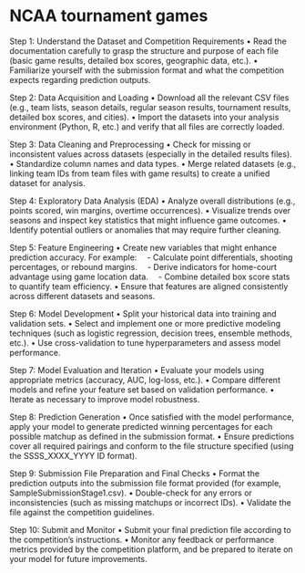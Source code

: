 
# NCAA tournament games


Step 1: Understand the Dataset and Competition Requirements
• Read the documentation carefully to grasp the structure and purpose of each file (basic game results, detailed box scores, geographic data, etc.).
• Familiarize yourself with the submission format and what the competition expects regarding prediction outputs.

Step 2: Data Acquisition and Loading
• Download all the relevant CSV files (e.g., team lists, season details, regular season results, tournament results, detailed box scores, and cities).
• Import the datasets into your analysis environment (Python, R, etc.) and verify that all files are correctly loaded.

Step 3: Data Cleaning and Preprocessing
• Check for missing or inconsistent values across datasets (especially in the detailed results files).
• Standardize column names and data types.
• Merge related datasets (e.g., linking team IDs from team files with game results) to create a unified dataset for analysis.

Step 4: Exploratory Data Analysis (EDA)
• Analyze overall distributions (e.g., points scored, win margins, overtime occurrences).
• Visualize trends over seasons and inspect key statistics that might influence game outcomes.
• Identify potential outliers or anomalies that may require further cleaning.

Step 5: Feature Engineering
• Create new variables that might enhance prediction accuracy. For example:
 - Calculate point differentials, shooting percentages, or rebound margins.
 - Derive indicators for home-court advantage using game location data.
 - Combine detailed box score stats to quantify team efficiency.
• Ensure that features are aligned consistently across different datasets and seasons.

Step 6: Model Development
• Split your historical data into training and validation sets.
• Select and implement one or more predictive modeling techniques (such as logistic regression, decision trees, ensemble methods, etc.).
• Use cross-validation to tune hyperparameters and assess model performance.

Step 7: Model Evaluation and Iteration
• Evaluate your models using appropriate metrics (accuracy, AUC, log-loss, etc.).
• Compare different models and refine your feature set based on validation performance.
• Iterate as necessary to improve model robustness.

Step 8: Prediction Generation
• Once satisfied with the model performance, apply your model to generate predicted winning percentages for each possible matchup as defined in the submission format.
• Ensure predictions cover all required pairings and conform to the file structure specified (using the SSSS_XXXX_YYYY ID format).

Step 9: Submission File Preparation and Final Checks
• Format the prediction outputs into the submission file format provided (for example, SampleSubmissionStage1.csv).
• Double-check for any errors or inconsistencies (such as missing matchups or incorrect IDs).
• Validate the file against the competition guidelines.

Step 10: Submit and Monitor
• Submit your final prediction file according to the competition’s instructions.
• Monitor any feedback or performance metrics provided by the competition platform, and be prepared to iterate on your model for future improvements.
